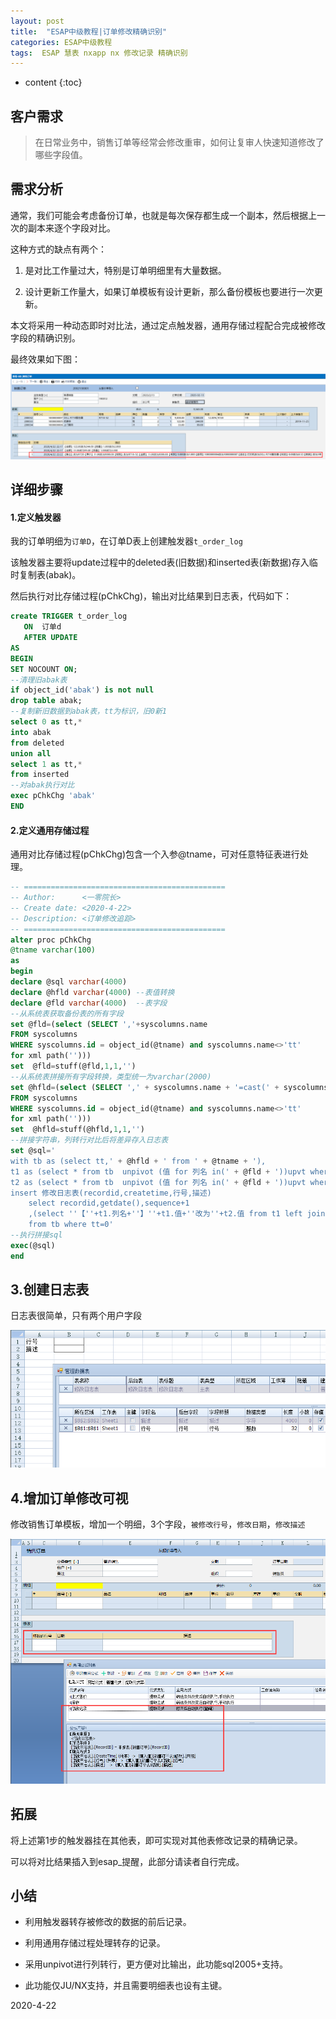 ```yaml
---
layout: post
title:  "ESAP中级教程|订单修改精确识别"
categories: ESAP中级教程
tags:  ESAP 慧表 nxapp nx 修改记录 精确识别
---
```


* content
{:toc}

## 客户需求

> 在日常业务中，销售订单等经常会修改重审，如何让复审人快速知道修改了哪些字段值。

## 需求分析

通常，我们可能会考虑备份订单，也就是每次保存都生成一个副本，然后根据上一次的副本来逐个字段对比。

这种方式的缺点有两个：

1. 是对比工作量过大，特别是订单明细里有大量数据。

2. 设计更新工作量大，如果订单模板有设计更新，那么备份模板也要进行一次更新。

本文将采用一种动态即时对比法，通过定点触发器，通用存储过程配合完成被修改字段的精确识别。

最终效果如下图：

![](/img/log25-1.png)

## 详细步骤

#### 1.定义触发器

我的订单明细为`订单D`，在订单D表上创建触发器`t_order_log`

该触发器主要将update过程中的deleted表(旧数据)和inserted表(新数据)存入临时复制表(abak)。

然后执行对比存储过程(pChkChg)，输出对比结果到日志表，代码如下：

```sql
create TRIGGER t_order_log
   ON  订单d
   AFTER UPDATE
AS 
BEGIN
SET NOCOUNT ON;
--清理旧abak表
if object_id('abak') is not null 
drop table abak;
--复制新旧数据到abak表，tt为标识，旧0新1
select 0 as tt,* 
into abak 
from deleted 
union all
select 1 as tt,* 
from inserted 
--对abak执行对比
exec pChkChg 'abak'
END
```

#### 2.定义通用存储过程

通用对比存储过程(pChkChg)包含一个入参@tname，可对任意特征表进行处理。

```sql
-- =============================================
-- Author:		<一零院长>
-- Create date: <2020-4-22>
-- Description:	<订单修改追踪>
-- =============================================
alter proc pChkChg
@tname varchar(100)
as
begin
declare @sql varchar(4000) 
declare @hfld varchar(4000) --表值转换
declare @fld varchar(4000)  --表字段
--从系统表获取备份表的所有字段
set @fld=(select (SELECT ','+syscolumns.name
FROM syscolumns 
WHERE syscolumns.id = object_id(@tname) and syscolumns.name<>'tt'
for xml path('')))
set  @fld=stuff(@fld,1,1,'')
--从系统表拼接所有字段转换，类型统一为varchar(2000)
set @hfld=(select (SELECT ',' + syscolumns.name + '=cast(' + syscolumns.name+ ' as varchar(2000))'
FROM syscolumns 
WHERE syscolumns.id = object_id(@tname) and syscolumns.name<>'tt'
for xml path('')))
set  @hfld=stuff(@hfld,1,1,'')
--拼接字符串，列转行对比后将差异存入日志表
set @sql='
with tb as (select tt,' + @hfld + ' from ' + @tname + '),
t1 as (select * from tb  unpivot (值 for 列名 in(' + @fld + '))upvt where tt=0) ,
t2 as (select * from tb  unpivot (值 for 列名 in(' + @fld + '))upvt where tt=1) 
insert 修改日志表(recordid,createtime,行号,描述)
	select recordid,getdate(),sequence+1
	,(select ''【''+t1.列名+''】''+t1.值+''改为''+t2.值 from t1 left join t2 on t1.列名=t2.列名 where t1.值<>t2.值 for xml path('''')) 
	from tb where tt=0'
--执行拼接sql
exec(@sql)
end
```

## 3.创建日志表

日志表很简单，只有两个用户字段

![](/img/log25-2.png)

## 4.增加订单修改可视

修改销售订单模板，增加一个明细，3个字段，`被修改行号`，`修改日期`，`修改描述`

![](/img/log25-3.png)

## 拓展

将上述第1步的触发器挂在其他表，即可实现对其他表修改记录的精确记录。

可以将对比结果插入到esap_提醒，此部分请读者自行完成。

## 小结

* 利用触发器转存被修改的数据的前后记录。

* 利用通用存储过程处理转存的记录。

* 采用unpivot进行列转行，更方便对比输出，此功能sql2005+支持。

* 此功能仅JU/NX支持，并且需要明细表也设有主键。

2020-4-22